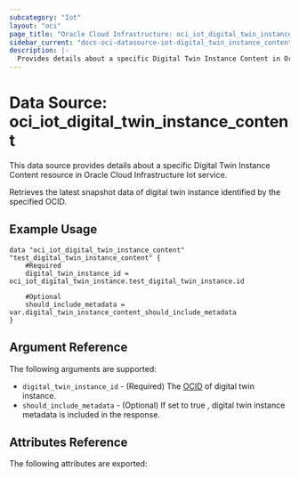 ```yaml
---
subcategory: "Iot"
layout: "oci"
page_title: "Oracle Cloud Infrastructure: oci_iot_digital_twin_instance_content"
sidebar_current: "docs-oci-datasource-iot-digital_twin_instance_content"
description: |-
  Provides details about a specific Digital Twin Instance Content in Oracle Cloud Infrastructure Iot service
---
```


# Data Source: oci_iot_digital_twin_instance_content
This data source provides details about a specific Digital Twin Instance Content resource in Oracle Cloud Infrastructure Iot service.

Retrieves the latest snapshot data of digital twin instance identified by the specified OCID.


## Example Usage

```hcl
data "oci_iot_digital_twin_instance_content" "test_digital_twin_instance_content" {
	#Required
	digital_twin_instance_id = oci_iot_digital_twin_instance.test_digital_twin_instance.id

	#Optional
	should_include_metadata = var.digital_twin_instance_content_should_include_metadata
}
```

## Argument Reference

The following arguments are supported:

* `digital_twin_instance_id` - (Required) The [OCID](https://docs.cloud.oracle.com/iaas/Content/General/Concepts/identifiers.htm) of digital twin instance. 
* `should_include_metadata` - (Optional) If set to true , digital twin instance metadata is included in the response.


## Attributes Reference

The following attributes are exported:


